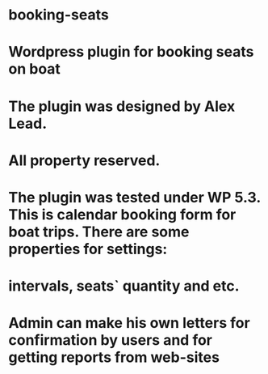 # booking-seats
# Wordpress plugin for booking seats on boat
#
# The plugin was designed by Alex Lead.
# All property reserved.
#
# The plugin was tested under WP 5.3. This is calendar booking form for boat trips. There are some properties for settings:
# intervals, seats` quantity and etc.   
# Admin can make his own letters for confirmation by users and for getting reports from web-sites
# 

